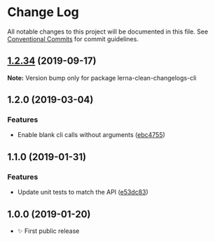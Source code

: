 # Change Log

All notable changes to this project will be documented in this file.
See [Conventional Commits](https://conventionalcommits.org) for commit guidelines.

## [1.2.34](https://gitlab.com/codsen/codsen/compare/lerna-clean-changelogs-cli@1.2.33...lerna-clean-changelogs-cli@1.2.34) (2019-09-17)

**Note:** Version bump only for package lerna-clean-changelogs-cli





## 1.2.0 (2019-03-04)

### Features

- Enable blank cli calls without arguments ([ebc4755](https://gitlab.com/codsen/codsen/commit/ebc4755))

## 1.1.0 (2019-01-31)

### Features

- Update unit tests to match the API ([e53dc83](https://gitlab.com/codsen/codsen/commit/e53dc83))

## 1.0.0 (2019-01-20)

- ✨ First public release
